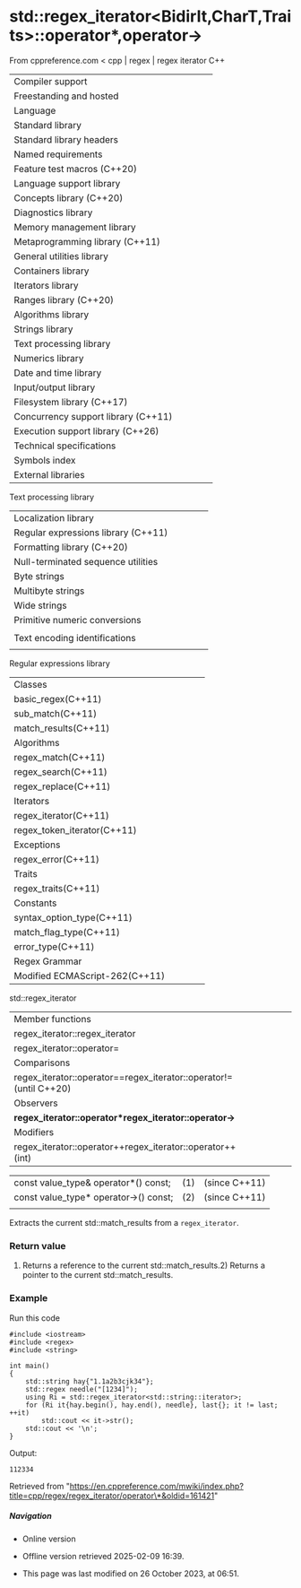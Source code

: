 # std::regex_iterator<BidirIt,CharT,Traits>::operator\*,operator->

From cppreference.com
< cpp‎ | regex‎ | regex iterator
C++

|  |  |  |  |  |
| --- | --- | --- | --- | --- |
| Compiler support | | | | |
| Freestanding and hosted | | | | |
| Language | | | | |
| Standard library | | | | |
| Standard library headers | | | | |
| Named requirements | | | | |
| Feature test macros (C++20) | | | | |
| Language support library | | | | |
| Concepts library (C++20) | | | | |
| Diagnostics library | | | | |
| Memory management library | | | | |
| Metaprogramming library (C++11) | | | | |
| General utilities library | | | | |
| Containers library | | | | |
| Iterators library | | | | |
| Ranges library (C++20) | | | | |
| Algorithms library | | | | |
| Strings library | | | | |
| Text processing library | | | | |
| Numerics library | | | | |
| Date and time library | | | | |
| Input/output library | | | | |
| Filesystem library (C++17) | | | | |
| Concurrency support library (C++11) | | | | |
| Execution support library (C++26) | | | | |
| Technical specifications | | | | |
| Symbols index | | | | |
| External libraries | | | | |

Text processing library

|  |  |  |  |  |
| --- | --- | --- | --- | --- |
| Localization library | | | | |
| Regular expressions library (C++11) | | | | |
| Formatting library (C++20) | | | | |
| Null-terminated sequence utilities | | | | |
| Byte strings | | | | |
| Multibyte strings | | | | |
| Wide strings | | | | |
| Primitive numeric conversions | | | | |
| |  |  |  |  |  | | --- | --- | --- | --- | --- | | to_chars(C++17) | | | | | | to_chars_result(C++17) | | | | | | from_chars(C++17) | | | | | | from_chars_result(C++17) | | | | | | chars_format(C++17) | | | | | |
| Text encoding identifications | | | | |
| |  |  |  |  |  | | --- | --- | --- | --- | --- | | text_encoding(C++26) | | | | | |

Regular expressions library

|  |  |  |  |  |
| --- | --- | --- | --- | --- |
| Classes | | | | |
| basic_regex(C++11) | | | | |
| sub_match(C++11) | | | | |
| match_results(C++11) | | | | |
| Algorithms | | | | |
| regex_match(C++11) | | | | |
| regex_search(C++11) | | | | |
| regex_replace(C++11) | | | | |
| Iterators | | | | |
| regex_iterator(C++11) | | | | |
| regex_token_iterator(C++11) | | | | |
| Exceptions | | | | |
| regex_error(C++11) | | | | |
| Traits | | | | |
| regex_traits(C++11) | | | | |
| Constants | | | | |
| syntax_option_type(C++11) | | | | |
| match_flag_type(C++11) | | | | |
| error_type(C++11) | | | | |
| Regex Grammar | | | | |
| Modified ECMAScript-262(C++11) | | | | |

std::regex_iterator

|  |  |  |  |  |
| --- | --- | --- | --- | --- |
| Member functions | | | | |
| regex_iterator::regex_iterator | | | | |
| regex_iterator::operator= | | | | |
| Comparisons | | | | |
| regex_iterator::operator==regex_iterator::operator!=(until C++20) | | | | |
| Observers | | | | |
| ****regex_iterator::operator\*regex_iterator::operator->**** | | | | |
| Modifiers | | | | |
| regex_iterator::operator++regex_iterator::operator++(int) | | | | |

|  |  |  |
| --- | --- | --- |
| const value_type& operator\*() const; | (1) | (since C++11) |
| const value_type\* operator->() const; | (2) | (since C++11) |
|  |  |  |

Extracts the current std::match_results from a `regex_iterator`.

### Return value

1) Returns a reference to the current std::match_results.2) Returns a pointer to the current std::match_results.

### Example

Run this code

```
#include <iostream>
#include <regex>
#include <string>
 
int main()
{
    std::string hay{"1.1a2b3cjk34"};
    std::regex needle("[1234]");
    using Ri = std::regex_iterator<std::string::iterator>;
    for (Ri it{hay.begin(), hay.end(), needle}, last{}; it != last; ++it)
        std::cout << it->str();
    std::cout << '\n';
}

```

Output:

```
112334

```

Retrieved from "https://en.cppreference.com/mwiki/index.php?title=cpp/regex/regex_iterator/operator\*&oldid=161421"

##### Navigation

- Online version
- Offline version retrieved 2025-02-09 16:39.

- This page was last modified on 26 October 2023, at 06:51.